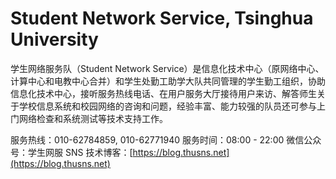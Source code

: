 # Student Network Service, Tsinghua University

学生网络服务队（Student Network Service）是信息化技术中心（原网络中心、计算中心和电教中心合并）和学生处勤工助学大队共同管理的学生勤工组织，协助信息化技术中心，接听服务热线电话、在用户服务大厅接待用户来访、解答师生关于学校信息系统和校园网络的咨询和问题，经验丰富、能力较强的队员还可参与上门网络检查和系统测试等技术支持工作。

服务热线：010-62784859, 010-62771940
服务时间：08:00 - 22:00
微信公众号：学生网服 SNS
技术博客：[https://blog.thusns.net](https://blog.thusns.net)
